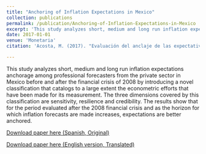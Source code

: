 ```yaml
---
title: "Anchoring of Inflation Expectations in Mexico"
collection: publications
permalink: /publication/Anchoring-of-Inflation-Expectations-in-Mexico
excerpt: 'This study analyzes short, medium and long run inflation expectations anchorage among professional forecasters from the private sector in Mexico before and after the financial crisis of 2008 by introducing a novel classification that catalogs to a large extent the econometric efforts that have been made for its measurement. The three dimensions covered by this classification are sensitivity, resilience and credibility. The results show that for the period evaluated after the 2008 financial crisis and as the horizon for which inflation forecasts are made increases, expectations are better anchored.'
date: 2017-01-01
venue: 'Monetaria'
citation: 'Acosta, M. (2017). "Evaluación del anclaje de las expectativas de inflación en México; <i> Monetaria </i>. 39.1: 101-140'

---
```

This study analyzes short, medium and long run inflation expectations anchorage among professional forecasters from the private sector in Mexico before and after the financial crisis of 2008 by introducing a novel classification that catalogs to a large extent the econometric efforts that have been made for its measurement. The three dimensions covered by this classification are sensitivity, resilience and credibility. The results show that for the period evaluated after the 2008 financial crisis and as the horizon for which inflation forecasts are made increases, expectations are better anchored.

[Download paper here (Spanish, Original)](https://www.cemla.org/PDF/monetaria/PUB_MON_XXXIX-01-03.pdf)

[Download paper here (English version, Translated)](https://www.cemla.org/PDF/monetaria/PUB-MON-V-01-03.pdf)
